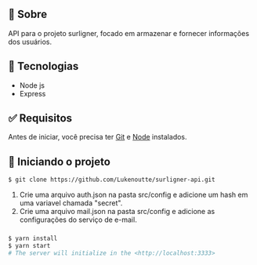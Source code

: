 ## 🎯 Sobre

API para o projeto surligner, focado em armazenar e fornecer informações dos usuários.

## 🚀 Tecnologias

- Node js
- Express

## ✅ Requisitos

Antes de iniciar, você precisa ter [Git](https://git-scm.com) e [Node](https://nodejs.org/en/) instalados.

## 🔌 Iniciando o projeto
```bash
$ git clone https://github.com/Lukenoutte/surligner-api.git
```
1. Crie uma arquivo auth.json na pasta src/config e adicione um hash em uma variavel chamada "secret".
2. Crie uma arquivo mail.json na pasta src/config e adicione as configurações do serviço de e-mail.

### 

```bash
$ yarn install
$ yarn start
# The server will initialize in the <http://localhost:3333>
```
